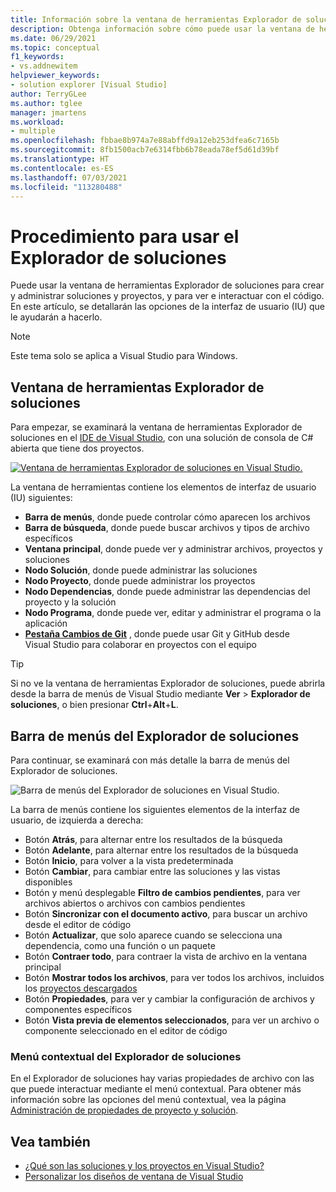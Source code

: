 ```yaml
---
title: Información sobre la ventana de herramientas Explorador de soluciones
description: Obtenga información sobre cómo puede usar la ventana de herramientas Explorador de soluciones de Visual Studio para crear y administrar archivos, proyectos y soluciones.
ms.date: 06/29/2021
ms.topic: conceptual
f1_keywords:
- vs.addnewitem
helpviewer_keywords:
- solution explorer [Visual Studio]
author: TerryGLee
ms.author: tglee
manager: jmartens
ms.workload:
- multiple
ms.openlocfilehash: fbbae8b974a7e88abffd9a12eb253dfea6c7165b
ms.sourcegitcommit: 8fb1500acb7e6314fbb6b78eada78ef5d61d39bf
ms.translationtype: HT
ms.contentlocale: es-ES
ms.lasthandoff: 07/03/2021
ms.locfileid: "113280488"
---
```

# <a name="how-to-use-solution-explorer"></a>Procedimiento para usar el Explorador de soluciones

Puede usar la ventana de herramientas Explorador de soluciones para crear y administrar soluciones y proyectos, y para ver e interactuar con el código. En este artículo, se detallarán las opciones de la interfaz de usuario (IU) que le ayudarán a hacerlo.

> [!NOTE]
> Este tema solo se aplica a Visual Studio para Windows.

## <a name="solution-explorer-tool-window"></a>Ventana de herramientas Explorador de soluciones

Para empezar, se examinará la ventana de herramientas Explorador de soluciones en el [IDE de Visual Studio](../get-started/visual-studio-ide.md), con una solución de consola de C# abierta que tiene dos proyectos.

[![Ventana de herramientas Explorador de soluciones en Visual Studio.](media/solution-explorer-tool-window.png)](media/solution-explorer-tool-window.png#lightbox)

La ventana de herramientas contiene los elementos de interfaz de usuario (IU) siguientes:

- **Barra de menús**, donde puede controlar cómo aparecen los archivos
- **Barra de búsqueda**, donde puede buscar archivos y tipos de archivo específicos
- **Ventana principal**, donde puede ver y administrar archivos, proyectos y soluciones
- **Nodo Solución**, donde puede administrar las soluciones
- **Nodo Proyecto**, donde puede administrar los proyectos
- **Nodo Dependencias**, donde puede administrar las dependencias del proyecto y la solución
- **Nodo Programa**, donde puede ver, editar y administrar el programa o la aplicación
- **[Pestaña Cambios de Git](../version-control/git-with-visual-studio.md?view=vs-2019&preserve-view=true#git-changes-window)** , donde puede usar Git y GitHub desde Visual Studio para colaborar en proyectos con el equipo

> [!TIP]
> Si no ve la ventana de herramientas Explorador de soluciones, puede abrirla desde la barra de menús de Visual Studio mediante **Ver** > **Explorador de soluciones**, o bien presionar **Ctrl**+**Alt**+**L**.

## <a name="solution-explorer-menu-bar"></a>Barra de menús del Explorador de soluciones

Para continuar, se examinará con más detalle la barra de menús del Explorador de soluciones.

![Barra de menús del Explorador de soluciones en Visual Studio.](media/solution-explorer-menu-bar.png)

La barra de menús contiene los siguientes elementos de la interfaz de usuario, de izquierda a derecha:

- Botón **Atrás**, para alternar entre los resultados de la búsqueda
- Botón **Adelante**, para alternar entre los resultados de la búsqueda
- Botón **Inicio**, para volver a la vista predeterminada
- Botón **Cambiar**, para cambiar entre las soluciones y las vistas disponibles
- Botón y menú desplegable **Filtro de cambios pendientes**, para ver archivos abiertos o archivos con cambios pendientes
- Botón **Sincronizar con el documento activo**, para buscar un archivo desde el editor de código
- Botón **Actualizar**, que solo aparece cuando se selecciona una dependencia, como una función o un paquete
- Botón **Contraer todo**, para contraer la vista de archivo en la ventana principal
- Botón **Mostrar todos los archivos**, para ver todos los archivos, incluidos los [proyectos descargados](filtered-solutions.md#toggle-unloaded-project-visibility)
- Botón **Propiedades**, para ver y cambiar la configuración de archivos y componentes específicos
- Botón **Vista previa de elementos seleccionados**, para ver un archivo o componente seleccionado en el editor de código

### <a name="solution-explorer-right-click-context-menu"></a>Menú contextual del Explorador de soluciones

En el Explorador de soluciones hay varias propiedades de archivo con las que puede interactuar mediante el menú contextual. Para obtener más información sobre las opciones del menú contextual, vea la página [Administración de propiedades de proyecto y solución](managing-project-and-solution-properties.md).

## <a name="see-also"></a>Vea también

- [¿Qué son las soluciones y los proyectos en Visual Studio?](solutions-and-projects-in-visual-studio.md)
- [Personalizar los diseños de ventana de Visual Studio](customizing-window-layouts-in-visual-studio.md)
